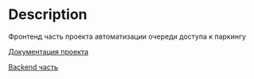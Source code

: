 # Description

Фронтенд часть проекта автоматизации очереди
доступа к паркингу

[Документация проекта](https://parking-project-docs.notion.site/c1c706fd717641cab58a2a76a06dbadf?v=34372ff7fdf54053955e45f7f9758804)

[Backend часть](https://github.com/StasShevchenko/parking_project_backend)